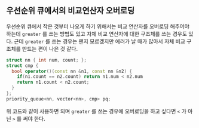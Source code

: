 ## 우선순위 큐에서의 비교연산자 오버로딩

우선순위 큐에서 작은 것부터 나오게 하기 위해서는 비교 연산자를 오버로딩 해주어야 하는데 `greater` 를 쓰는 방법도 있고 자체  비교 연산자에 대한 구조체를 쓰는 경우도 있다. 근데 `greater` 를 쓰는 경우는 왠지 모르겠지만 에러가 날 때가 많아서 자체 비교 구조체를 만드는 편이 나은 것 같다.

```c++
struct nn { int num, count; };
struct cmp {
  bool operator()(const nn &n1, const nn &n2) {
    if(n1.count == n2.count) return n1.num < n2.num
    return n1.count < n2.count;
  }
};
priority_queue<nn, vector<nn>, cmp> pq;
```

위 코드와 같이 사용하면 되며 `greater` 를 쓰는 경우에 오버로딩을 하고 싶다면 `<` 가 아닌 `>` 를 써야 한다.
